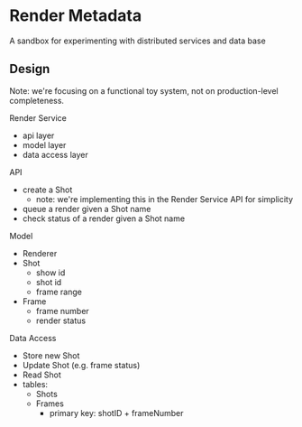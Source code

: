 Render Metadata
===============
A sandbox for experimenting with distributed services and data base

Design
------
Note: we're focusing on a functional toy system, not on production-level completeness.

Render Service
 - api layer
 - model layer
 - data access layer

API
- create a Shot
    - note: we're implementing this in the Render Service API for simplicity
- queue a render given a Shot name
- check status of a render given a Shot name

Model
- Renderer
- Shot
    - show id
    - shot id
    - frame range
- Frame
    - frame number
    - render status

Data Access
- Store new Shot
- Update Shot (e.g. frame status)
- Read Shot
- tables:
    - Shots
    - Frames
        - primary key: shotID + frameNumber

